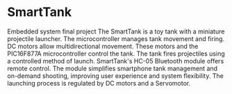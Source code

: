 # SmartTank
Embedded system final project
The SmartTank is a toy tank with a miniature projectile launcher. The microcontroller manages tank movement and firing. DC motors allow multidirectional movement. These motors and the PIC16F877A microcontroller control the tank.
The tank fires projectiles using a controlled method of launch. SmartTank's HC-05 Bluetooth module offers remote control. The module simplifies smartphone tank management and on-demand shooting, improving user experience and system flexibility. The launching process is regulated by DC motors and a Servomotor.
